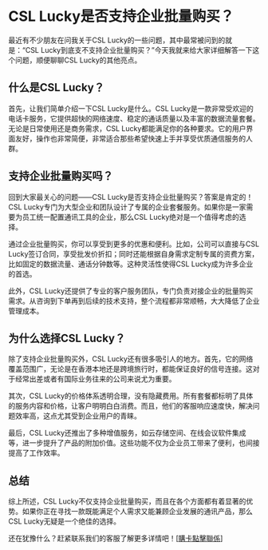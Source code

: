 # CSL Lucky是否支持企业批量购买？

最近有不少朋友在问我关于CSL Lucky的一些问题，其中最常被问到的就是：“CSL Lucky到底支不支持企业批量购买？”今天我就来给大家详细解答一下这个问题，顺便聊聊CSL Lucky的其他亮点。

## 什么是CSL Lucky？

首先，让我们简单介绍一下CSL Lucky是什么。CSL Lucky是一款非常受欢迎的电话卡服务，它提供超快的网络速度、稳定的通话质量以及丰富的数据流量套餐。无论是日常使用还是商务需求，CSL Lucky都能满足你的各种要求。它的用户界面友好，操作也非常简便，非常适合那些希望快速上手并享受优质通信服务的人群。

## 支持企业批量购买吗？

回到大家最关心的问题——CSL Lucky是否支持企业批量购买？答案是肯定的！CSL Lucky专门为大型企业和团队设计了专属的企业套餐服务。如果你是一家需要为员工统一配置通讯工具的企业，那么CSL Lucky绝对是一个值得考虑的选择。

通过企业批量购买，你可以享受到更多的优惠和便利。比如，公司可以直接与CSL Lucky签订合同，享受批发价折扣；同时还能根据自身需求定制专属的资费方案，比如固定的数据流量、通话分钟数等。这种灵活性使得CSL Lucky成为许多企业的首选。

此外，CSL Lucky还提供了专业的客户服务团队，专门负责对接企业的批量购买需求。从咨询到下单再到后续的技术支持，整个流程都非常顺畅，大大降低了企业管理成本。

## 为什么选择CSL Lucky？

除了支持企业批量购买外，CSL Lucky还有很多吸引人的地方。首先，它的网络覆盖范围广，无论是在香港本地还是跨境旅行时，都能保证良好的信号连接。这对于经常出差或者有国际业务往来的公司来说尤为重要。

其次，CSL Lucky的价格体系透明合理，没有隐藏费用。所有套餐都标明了具体的服务内容和价格，让客户明明白白消费。而且，他们的客服响应速度快，解决问题效率高，这点尤其受到企业用户的青睐。

最后，CSL Lucky还推出了多种增值服务，如云存储空间、在线会议软件集成等，进一步提升了产品的附加价值。这些功能不仅为企业员工带来了便利，也间接提高了工作效率。

## 总结

综上所述，CSL Lucky不仅支持企业批量购买，而且在各个方面都有着显著的优势。如果你正在寻找一款既能满足个人需求又能兼顾企业发展的通讯产品，那么CSL Lucky无疑是一个绝佳的选择。

还在犹豫什么？赶紧联系我们的客服了解更多详情吧！[[購卡點擊聯係](https://t.me/s/esim1088)]